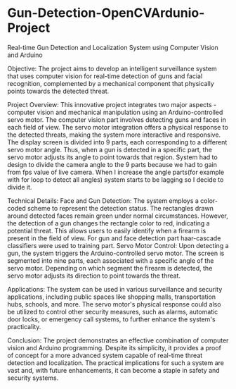 # Gun-Detection-OpenCVArdunio-Project

Real-time Gun Detection and Localization System using Computer Vision and Arduino

Objective: The project aims to develop an intelligent surveillance system that uses computer vision
for real-time detection of guns and facial recognition, complemented by a mechanical component
that physically points towards the detected threat.

Project Overview:
This innovative project integrates two major aspects - computer vision and mechanical manipulation
using an Arduino-controlled servo motor. The computer vision part involves detecting guns and faces
in each field of view. The servo motor integration offers a physical response to the detected threats,
making the system more interactive and responsive.
The display screen is divided into 9 parts, each corresponding to a different servo motor angle. Thus,
when a gun is detected in a specific part, the servo motor adjusts its angle to point towards that
region.
System had to design to divide the camera angle to the 9 parts because we had to gain from fps value
of live camera. When I increase the angle parts(for example with for loop to detect all angles) system
starts to be lagging so I decide to divide it.

Technical Details:
Face and Gun Detection: The system employs a color-coded scheme to represent the detection
status. The rectangles drawn around detected faces remain green under normal circumstances.
However, the detection of a gun changes the rectangle color to red, indicating a potential threat. This
allows users to easily identify when a firearm is present in the field of view.
For gun and face detection part haar-cascade classifiers were used to training part.
Servo Motor Control: Upon detecting a gun, the system triggers the Arduino-controlled servo motor.
The screen is segmented into nine parts, each associated with a specific angle of the servo motor.
Depending on which segment the firearm is detected, the servo motor adjusts its direction to point
towards the threat.

Applications:
The system can be used in various surveillance and security applications, including public spaces like
shopping malls, transportation hubs, schools, and more. The servo motor's physical response could
also be utilized to control other security measures, such as alarms, automatic door locks, or
emergency call systems, to further enhance the system's practicality.

Conclusion:
The project demonstrates an effective combination of computer vision and Arduino programming.
Despite its simplicity, it provides a proof of concept for a more advanced system capable of real-time
threat detection and localization. The practical implications for such a system are vast and, with
future enhancements, it can become a staple in safety and security systems.
